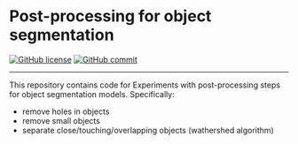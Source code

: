 # Post-processing for object segmentation

[![GitHub license](https://img.shields.io/badge/License-Apache%202.0-blue)](https://github.com/clissa/segmentation-post-processing/blob/main/LICENSE)
[![GitHub commit](https://img.shields.io/github/last-commit/clissa/segmentation-post-processing)](https://github.com/clissa/segmentation-post-processing)

---

This repository contains code for Experiments with post-processing steps for object segmentation models. Specifically:
 - remove holes in objects
 - remove small objects
 - separate close/touching/overlapping objects (wathershed algorithm)
